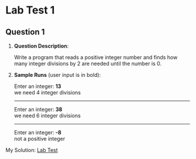 # Lab Test 1

## Question 1

1. **Question Description**:

    Write a program that reads a positive integer number and finds how many integer divisions by 2 are needed until the number is 0.

2. **Sample Runs** (user input is in bold):

    Enter an integer: **13**<br>
    we need 4 integer divisions

    ---
    Enter an integer: **38**<br>
    we need 6 integer divisions

    ---
    Enter an integer: **-8**<br>
    not a positive integer

My Solution: [Lab Test](lab-test.py)

